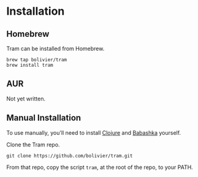 # Installation

## Homebrew

Tram can be installed from Homebrew.

```shell
brew tap bolivier/tram
brew install tram
```

## AUR
Not yet written.

## Manual Installation

To use manually, you'll need to install
[Clojure](https://clojure.org/guides/install_clojure) and
[Babashka](https://babashka.org/)
 yourself.

Clone the Tram repo.

```shell
git clone https://github.com/bolivier/tram.git
```

From that repo, copy the script `tram`, at the root of the repo, to your PATH.


